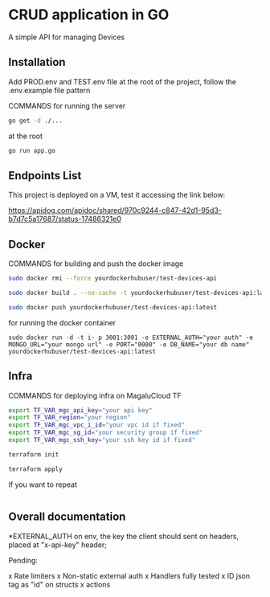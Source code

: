 # CRUD application in GO

A simple API for managing Devices

## Installation

Add PROD.env and TEST.env file at the root of the project, follow the .env.example file pattern

COMMANDS for running the server
 
 ```sh
go get -d ./...
```
at the root

 ```sh
go run app.go
```

## Endpoints List

This project is deployed on a VM, test it accessing the link below:

https://apidog.com/apidoc/shared/970c9244-c847-42d1-95d3-b7d7c5a17687/status-17486321e0

## Docker

COMMANDS for building and push the docker image

 ```sh
sudo docker rmi --force yourdockerhubuser/test-devices-api

sudo docker build . --no-cache -t yourdockerhubuser/test-devices-api:latest

sudo docker push yourdockerhubuser/test-devices-api:latest
```

for running the docker container

```ssh
sudo docker run -d -t i- p 3001:3001 -e EXTERNAL_AUTH="your auth" -e MONGO_URL="your mongo url" -e PORT="0000" -e DB_NAME="your db name" yourdockerhubuser/test-devices-api:latest
```

## Infra

COMMANDS for deploying infra on MagaluCloud TF

 ```sh
export TF_VAR_mgc_api_key="your api key"
export TF_VAR_region="your region"
export TF_VAR_mgc_vpc_i_id="your vpc id if fixed"
export TF_VAR_mgc_sg_id="your security group if fixed"
export TF_VAR_mgc_ssh_key="your ssh key id if fixed"

terraform init

terraform apply

```

If you want to repeat

```sh
```

## Overall documentation

*EXTERNAL_AUTH on env, the key the client should sent on headers, placed at "x-api-key" header;

Pending:

x Rate limiters
x Non-static external auth
x Handlers fully tested
x ID json tag as "id" on structs
x actions



